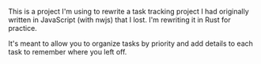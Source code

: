 This is a project I'm using to rewrite a task tracking project I had originally written in JavaScript (with nwjs) that I lost. I'm rewriting it in Rust for practice.

It's meant to allow you to organize tasks by priority and add details to each task to remember where you left off.
